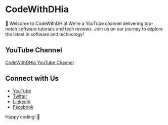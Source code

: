# CodeWithDHia

👋 Welcome to CodeWithDHia! We're a YouTube channel delivering top-notch software tutorials and tech reviews. Join us on our journey to explore the latest in software and technology!

## YouTube Channel

[CodeWithDHia YouTube Channel](https://www.youtube.com/c/CodeWithDHia)

## Connect with Us

- [YouTube](https://www.youtube.com/c/CodeWithDHia)
- [Twitter](https://twitter.com/CodeWithDHia)
- [LinkedIn](https://www.linkedin.com/company/codewithdhia)
- [Facebook](https://www.facebook.com/CodeWithDHia)

Happy coding! 🚀
